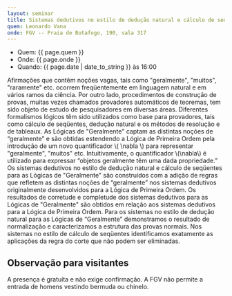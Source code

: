 ```yaml
---
layout: seminar
title: Sistemas dedutivos no estilo de dedução natural e cálculo de sequentes para "Geralmente"
quem: Leonardo Vana
onde: FGV -- Praia de Botafogo, 190, sala 317
---
```


- Quem:  {{ page.quem }}
- Onde:  {{ page.onde }}
- Quando: {{ page.date | date_to_string }} às 16:00

Afirmações que contêm noções vagas, tais como "geralmente", "muitos",
"raramente" etc. ocorrem freqüentemente em linguagem natural e em
vários ramos da ciência. Por outro lado, procedimentos de construção
de provas, muitas vezes chamados provadores automáticos de teoremas,
tem sido objeto de estudo de pesquisadores em diversas áreas.
Diferentes formalismos lógicos têm sido utilizados como base para
provadores, tais como cálculo de seqüentes, dedução natural e os
métodos de resolução e de tableaux.  As Lógicas de "Geralmente" captam
as distintas noções de “geralmente” e são obtidas estendendo a Lógica
de Primeira Ordem pela introdução de um novo quantificador \\( \nabla
\\) para representar "geralmente", "muitos" etc. Intuitivamente, o
quantificador \\(\nabla\\) é utilizado para expressar “objetos
geralmente têm uma dada propriedade.”  Os sistemas dedutivos no estilo
de dedução natural e cálculo de seqüentes para as Lógicas de
"Geralmente" são construídos com a adição de regras que refletem as
distintas noções de “geralmente” nos sistemas dedutivos originalmente
desenvolvidos para a Lógica de Primeira Ordem. Os resultados de
corretude e completude dos sistemas dedutivos para as Lógicas de
"Geralmente" são obtidos em relação aos sistemas dedutivos para a
Lógica de Primeira Ordem. Para os sistemas no estilo de dedução
natural para as Lógicas de “Geralmente” demonstramos o resultado de
normalização e caracterizamos a estrutura das provas normais. Nos
sistemas no estilo de cálculo de seqüentes identificamos exatamente as
aplicações da regra do corte que não podem ser eliminadas.


## Observação para visitantes

A presença é gratuíta e não exige confirmação. A FGV não permite a
entrada de homens vestindo bermuda ou chinelo.
